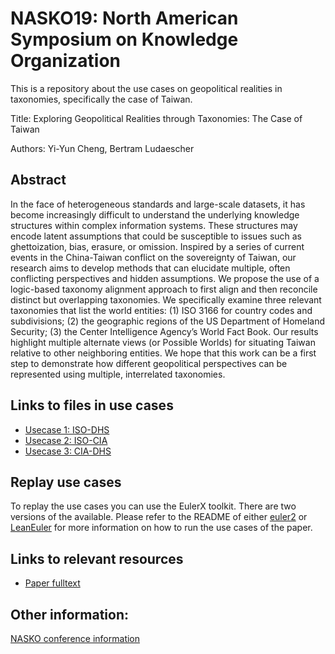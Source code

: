 # NASKO19: North American Symposium on Knowledge Organization 
This is a repository about the use cases on geopolitical realities in taxonomies, specifically the case of Taiwan.

Title: Exploring Geopolitical Realities through Taxonomies: The Case of Taiwan

Authors: Yi-Yun Cheng, Bertram Ludaescher



## Abstract 
In the face of heterogeneous standards and large-scale datasets, it has become increasingly difficult to understand the underlying knowledge structures within complex information systems. These structures may encode latent assumptions that could be susceptible to issues such as ghettoization, bias, erasure, or omission. Inspired by a series of current events in the China-Taiwan conflict on the sovereignty of Taiwan, our research aims to develop methods that can elucidate multiple, often conflicting perspectives and hidden assumptions. We propose the use of a logic-based taxonomy alignment approach to first align and then reconcile distinct but overlapping taxonomies. We specifically examine three relevant taxonomies that list the world entities: (1) ISO 3166 for country codes and subdivisions; (2) the geographic regions of the US Department of Homeland Security; (3) the Center Intelligence Agency’s World Fact Book. Our results highlight multiple alternate views (or Possible Worlds) for situating Taiwan relative to other neighboring entities. We hope that this work can be a first step to demonstrate how different geopolitical perspectives can be represented using multiple, interrelated taxonomies.

## Links to files in use cases
- [Usecase 1: ISO-DHS](https://github.com/EulerProject/NASKO19/tree/master/Usecase1_ISO-DHS)
- [Usecase 2: ISO-CIA](https://github.com/EulerProject/NASKO19/tree/master/Usecase2_ISO-CIA/2019-05-17-12:44:49-ISO_CIA_Asia_briefTC)
- [Usecase 3: CIA-DHS](https://github.com/EulerProject/NASKO19/tree/master/Usecase3_CIA-DHS)

## Replay use cases
To replay the use cases you can use the EulerX toolkit. There are two versions of the available. Please refer to the README of either [euler2](https://github.com/rodenhausen/ASIST17/blob/master/euler2/README.md) or [LeanEuler](https://github.com/idaks/LeanEuler) for more information on how to run the use cases of the paper.

## Links to relevant resources
- [Paper fulltext](https://github.com/EulerProject/NASKO19/blob/master/NASKO_2019_final.pdf)

## Other information:
[NASKO conference information](http://www.iskocus.org/nasko2019.php)
